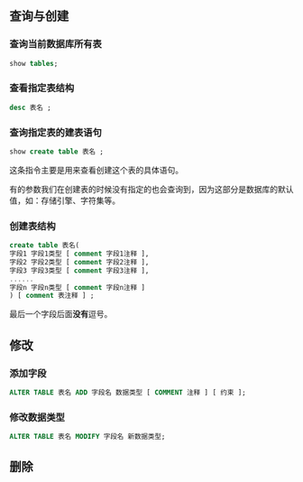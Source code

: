 ## 查询与创建

### 查询当前数据库所有表

```sql
show tables;
```

### 查看指定表结构

```sql
desc 表名 ;
```

### 查询指定表的建表语句

```sql
show create table 表名 ;
```

这条指令主要是用来查看创建这个表的具体语句。

有的参数我们在创建表的时候没有指定的也会查询到，因为这部分是数据库的默认值，如：存储引擎、字符集等。  

### 创建表结构

```sql
create table 表名(
字段1 字段1类型 [ comment 字段1注释 ],
字段2 字段2类型 [ comment 字段2注释 ],
字段3 字段3类型 [ comment 字段3注释 ],
......
字段n 字段n类型 [ comment 字段n注释 ]
) [ comment 表注释 ] ;
```

最后一个字段后面**没有**逗号。

## 修改

### 添加字段

```sql
ALTER TABLE 表名 ADD 字段名 数据类型 [ COMMENT 注释 ] [ 约束 ];
```

### 修改数据类型

```sql
ALTER TABLE 表名 MODIFY 字段名 新数据类型;
```

## 删除
